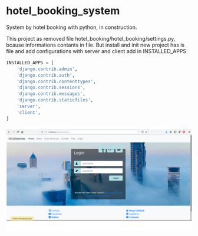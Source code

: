 # hotel_booking_system
System by hotel booking with python, in construction.

This project as removed file hotel_booking/hotel_booking/settings.py, bcause informations contants in file. But install and init new project has is file and add configurations with server and client add in INSTALLED_APPS 

```py
INSTALLED_APPS = [
    'django.contrib.admin',
    'django.contrib.auth',
    'django.contrib.contenttypes',
    'django.contrib.sessions',
    'django.contrib.messages',
    'django.contrib.staticfiles',
    'server',
    'client',
]
```


![Screem Login!](login.png)
